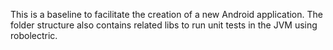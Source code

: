 This is a baseline to facilitate the creation of a new Android application.
The folder structure also contains related libs to run unit tests in the JVM using robolectric.
